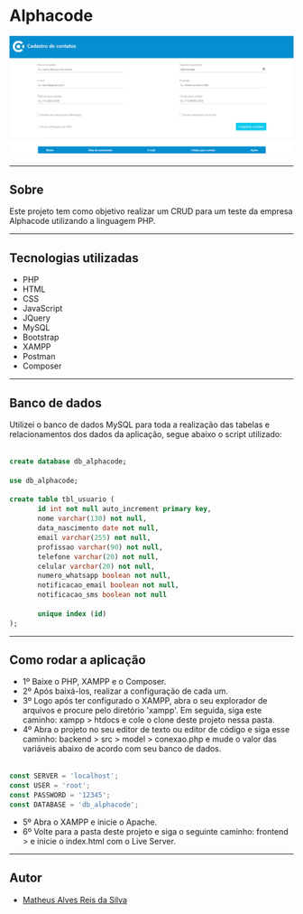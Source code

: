 # Alphacode

![](./frontend/img/print_projeto.png)

---

## Sobre

Este projeto tem como objetivo realizar um CRUD para um teste da empresa Alphacode utilizando a linguagem PHP.

---

## Tecnologias utilizadas

- PHP
- HTML
- CSS
- JavaScript
- JQuery 
- MySQL
- Bootstrap
- XAMPP
- Postman
- Composer

---

## Banco de dados

Utilizei o banco de dados MySQL para toda a realização das tabelas e relacionamentos dos dados da aplicação, segue abaixo o script utilizado:

```sql

create database db_alphacode;

use db_alphacode;

create table tbl_usuario (
       id int not null auto_increment primary key,
       nome varchar(130) not null,
       data_nascimento date not null,
       email varchar(255) not null,
       profissao varchar(90) not null,
       telefone varchar(20) not null,
       celular varchar(20) not null,
       numero_whatsapp boolean not null,
       notificacao_email boolean not null,
       notificacao_sms boolean not null

       unique index (id)
);

```

---

## Como rodar a aplicação

- 1º Baixe o PHP, XAMPP e o Composer.
- 2º Após baixá-los, realizar a configuração de cada um.
- 3º Logo após ter configurado o XAMPP, abra o seu explorador de arquivos e procure pelo diretório 'xampp'. Em seguida, siga este caminho: xampp > htdocs e cole o clone deste projeto nessa pasta.
- 4º Abra o projeto no seu editor de texto ou editor de código e siga esse caminho: backend > src > model > conexao.php e mude o valor das variáveis abaixo de acordo com seu banco de dados.

```javascript

const SERVER = 'localhost';
const USER = 'root';
const PASSWORD = '12345';
const DATABASE = 'db_alphacode';

```

- 5º Abra o XAMPP e inicie o Apache.
- 6º Volte para a pasta deste projeto e siga o seguinte caminho: frontend > e inicie o index.html com o Live Server.

---

## Autor
- [Matheus Alves Reis da Silva](https://github.com/MatheusAlves099)